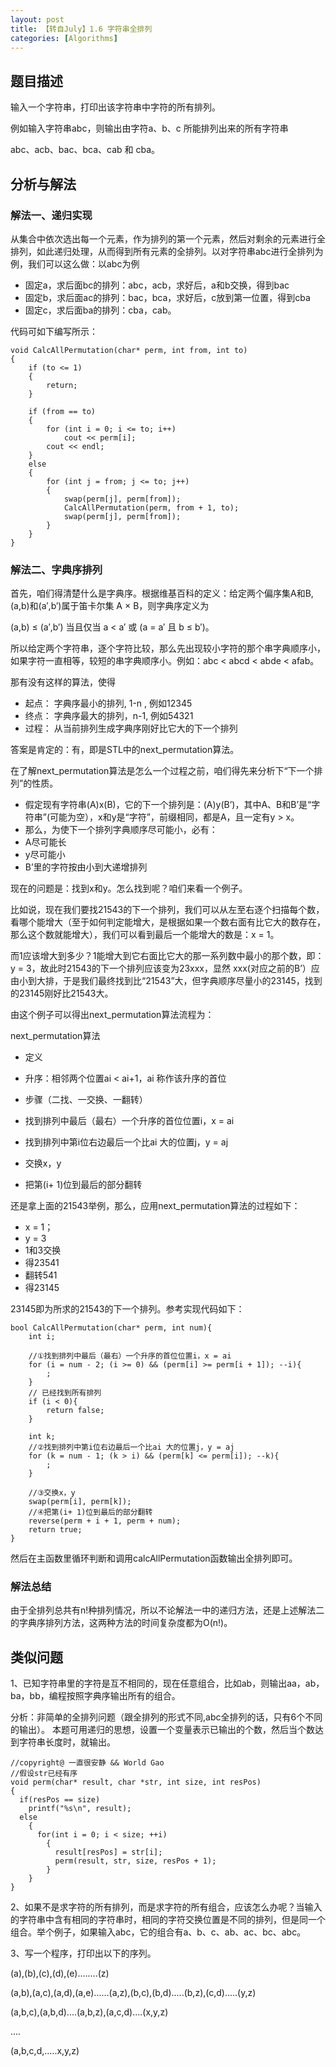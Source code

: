 ```yaml
---
layout: post
title: 【转自July】1.6 字符串全排列
categories: [Algorithms]
---
```


## 题目描述

输入一个字符串，打印出该字符串中字符的所有排列。

例如输入字符串abc，则输出由字符a、b、c 所能排列出来的所有字符串

abc、acb、bac、bca、cab 和 cba。

## 分析与解法

### 解法一、递归实现

从集合中依次选出每一个元素，作为排列的第一个元素，然后对剩余的元素进行全排列，如此递归处理，从而得到所有元素的全排列。以对字符串abc进行全排列为例，我们可以这么做：以abc为例

- 固定a，求后面bc的排列：abc，acb，求好后，a和b交换，得到bac
- 固定b，求后面ac的排列：bac，bca，求好后，c放到第一位置，得到cba
- 固定c，求后面ba的排列：cba，cab。

代码可如下编写所示：


	void CalcAllPermutation(char* perm, int from, int to)
	{
		if (to <= 1)
		{
			return;
		}
	
		if (from == to)
		{
			for (int i = 0; i <= to; i++)
				cout << perm[i];
			cout << endl;
		}
		else
		{
			for (int j = from; j <= to; j++)
			{
				swap(perm[j], perm[from]);
				CalcAllPermutation(perm, from + 1, to);
				swap(perm[j], perm[from]);
			}
		}
	}



### 解法二、字典序排列

首先，咱们得清楚什么是字典序。根据维基百科的定义：给定两个偏序集A和B,(a,b)和(a′,b′)属于笛卡尔集 A × B，则字典序定义为

(a,b) ≤ (a′,b′) 当且仅当 a < a′ 或 (a = a′ 且 b ≤ b′)。

所以给定两个字符串，逐个字符比较，那么先出现较小字符的那个串字典顺序小，如果字符一直相等，较短的串字典顺序小。例如：abc < abcd < abde < afab。

那有没有这样的算法，使得
- 起点： 字典序最小的排列, 1-n , 例如12345
- 终点： 字典序最大的排列，n-1, 例如54321
- 过程： 从当前排列生成字典序刚好比它大的下一个排列

答案是肯定的：有，即是STL中的next_permutation算法。

在了解next_permutation算法是怎么一个过程之前，咱们得先来分析下“下一个排列”的性质。

 - 假定现有字符串(A)x(B)，它的下一个排列是：(A)y(B’)，其中A、B和B’是“字符串”(可能为空），x和y是“字符”，前缀相同，都是A，且一定有y > x。
 - 那么，为使下一个排列字典顺序尽可能小，必有：
- A尽可能长
- y尽可能小
- B’里的字符按由小到大递增排列

现在的问题是：找到x和y。怎么找到呢？咱们来看一个例子。

比如说，现在我们要找21543的下一个排列，我们可以从左至右逐个扫描每个数，看哪个能增大（至于如何判定能增大，是根据如果一个数右面有比它大的数存在，那么这个数就能增大），我们可以看到最后一个能增大的数是：x = 1。

而1应该增大到多少？1能增大到它右面比它大的那一系列数中最小的那个数，即：y = 3，故此时21543的下一个排列应该变为23xxx，显然 xxx(对应之前的B’）应由小到大排，于是我们最终找到比“21543”大，但字典顺序尽量小的23145，找到的23145刚好比21543大。

由这个例子可以得出next_permutation算法流程为：

next_permutation算法
 - 定义
- 升序：相邻两个位置ai < ai+1，ai 称作该升序的首位

 - 步骤（二找、一交换、一翻转）
- 找到排列中最后（最右）一个升序的首位位置i，x = ai 
- 找到排列中第i位右边最后一个比ai 大的位置j，y = aj
- 交换x，y
- 把第(i+ 1)位到最后的部分翻转

还是拿上面的21543举例，那么，应用next_permutation算法的过程如下：
 - x = 1；
 - y = 3
 - 1和3交换
- 得23541
 - 翻转541
- 得23145

23145即为所求的21543的下一个排列。参考实现代码如下：


	bool CalcAllPermutation(char* perm, int num){
		int i;
	
		//①找到排列中最后（最右）一个升序的首位位置i，x = ai
		for (i = num - 2; (i >= 0) && (perm[i] >= perm[i + 1]); --i){
			;
		}
		// 已经找到所有排列
		if (i < 0){
			return false;
		}
	
		int k;
		//②找到排列中第i位右边最后一个比ai 大的位置j，y = aj
		for (k = num - 1; (k > i) && (perm[k] <= perm[i]); --k){
			;
		}
	
		//③交换x，y
		swap(perm[i], perm[k]);
		//④把第(i+ 1)位到最后的部分翻转
		reverse(perm + i + 1, perm + num);
		return true;
	}

然后在主函数里循环判断和调用calcAllPermutation函数输出全排列即可。

### 解法总结

由于全排列总共有n!种排列情况，所以不论解法一中的递归方法，还是上述解法二的字典序排列方法，这两种方法的时间复杂度都为O(n!)。

## 类似问题
1、已知字符串里的字符是互不相同的，现在任意组合，比如ab，则输出aa，ab，ba，bb，编程按照字典序输出所有的组合。

分析：非简单的全排列问题（跟全排列的形式不同,abc全排列的话，只有6个不同的输出）。
本题可用递归的思想，设置一个变量表示已输出的个数，然后当个数达到字符串长度时，就输出。

	//copyright@ 一直很安静 && World Gao
	//假设str已经有序
	void perm(char* result, char *str, int size, int resPos)
	{
	  if(resPos == size)
	    printf("%s\n", result);
	  else
	    {
	      for(int i = 0; i < size; ++i)
	        {
	          result[resPos] = str[i];
	          perm(result, str, size, resPos + 1);
	        }
	    }
	}

2、如果不是求字符的所有排列，而是求字符的所有组合，应该怎么办呢？当输入的字符串中含有相同的字符串时，相同的字符交换位置是不同的排列，但是同一个组合。举个例子，如果输入abc，它的组合有a、b、c、ab、ac、bc、abc。


3、写一个程序，打印出以下的序列。

(a),(b),(c),(d),(e)........(z)

(a,b),(a,c),(a,d),(a,e)......(a,z),(b,c),(b,d).....(b,z),(c,d).....(y,z)

(a,b,c),(a,b,d)....(a,b,z),(a,c,d)....(x,y,z)

....

(a,b,c,d,.....x,y,z)
